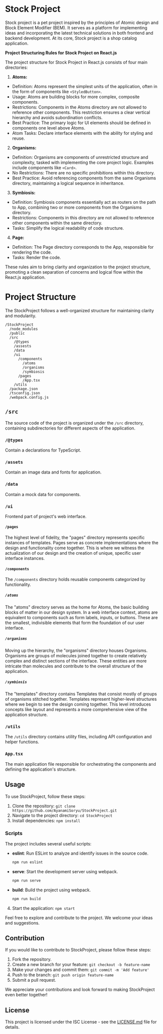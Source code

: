 # Stock Project

Stock project is a pet project inspired by the principles of Atomic design and Block Element Modifier (BEM). It serves as a platform for implementing ideas and incorporating the latest technical solutions in both frontend and backend development. At its core, Stock project is a shop catalog application.

**Project Structuring Rules for Stock Project on React.js**

The project structure for Stock Project in React.js consists of four main directories:

1. **Atoms:**
- Definition: Atoms represent the simplest units of the application, often in the form of components like `<StyledButton>`.
- Usage: Atoms are building blocks for more complex, composite components.
- Restrictions: Components in the Atoms directory are not allowed to reference other components. This restriction ensures a clear vertical hierarchy and avoids subordination conflicts.
- Best Practice: The primary logic for UI elements should be defined in components one level above Atoms.
- Atom Tasks: Declare interface elements with the ability for styling and reuse.

2. **Organisms:**
- Definition: Organisms are components of unrestricted structure and complexity, tasked with implementing the core project logic. Examples include components like `<Card>`.
- No Restrictions: There are no specific prohibitions within this directory.
- Best Practice: Avoid referencing components from the same Organisms directory, maintaining a logical sequence in inheritance.

3. **Symbiosis:**
- Definition: Symbiosis components essentially act as routers on the path to App, combining two or more components from the Organisms directory.
- Restrictions: Components in this directory are not allowed to reference other components within the same directory.
- Tasks: Simplify the logical readability of code structure.

4. **Page:**
- Definition: The Page directory corresponds to the App, responsible for rendering the code.
- Tasks: Render the code.

These rules aim to bring clarity and organization to the project structure, promoting a clean separation of concerns and logical flow within the React.js application.

# Project Structure

The StockProject follows a well-organized structure for maintaining clarity and modularity.

```
/StockProject
  /node_modules
  /public
  /src
    /@types
    /assests
    /data
    /ui
      /components
        /atoms
        /organisms
        /symbiosis
      /pages
        /App.tsx
    /utils
  /package.json
  /tsconfig.json
  /webpack.config.js
```

## `/src`

The source code of the project is organized under the `/src` directory, containing subdirectories for different aspects of the application.

### `/@types`

Contain a declarations for TypeScript.

### `/assets`

Contain an image data and fonts for application.

### `/data`

Contain a mock data for components.

### `/ui`

Frontend part of project's web interface.

#### `/pages`

The highest level of fidelity, the "pages" directory represents specific instances of templates. Pages serve as concrete implementations where the design and functionality come together. This is where we witness the actualization of our design and the creation of unique, specific user interface instances.

#### `/components`

The `/components` directory holds reusable components categorized by functionality.

##### `/atoms`

The "atoms" directory serves as the home for Atoms, the basic building blocks of matter in our design system. In a web interface context, atoms are equivalent to components such as form labels, inputs, or buttons. These are the smallest, indivisible elements that form the foundation of our user interface.

##### `/organisms`

Moving up the hierarchy, the "organisms" directory houses Organisms. Organisms are groups of molecules joined together to create relatively complex and distinct sections of the interface. These entities are more intricate than molecules and contribute to the overall structure of the application.

##### `/symbiosis`

The "templates" directory contains Templates that consist mostly of groups of organisms stitched together. Templates represent higher-level structures where we begin to see the design coming together. This level introduces concepts like layout and represents a more comprehensive view of the application structure.

### `/utils`

The `/utils` directory contains utility files, including API configuration and helper functions.

### `App.tsx`

The main application file responsible for orchestrating the components and defining the application's structure.


## Usage

To use StockProject, follow these steps:

1. Clone the repository: `git clone https://github.com/AyanamiSoryu/StockProject.git`
2. Navigate to the project directory: `cd StockProject`
3. Install dependencies: `npm install`

### Scripts

The project includes several useful scripts:

- **eslint**: Run ESLint to analyze and identify issues in the source code.
  ```bash
  npm run eslint
  ```

- **serve**: Start the development server using webpack.
  ```bash
  npm run serve
  ```

- **build**: Build the project using webpack.
  ```bash
  npm run build
  ```

4. Start the application: `npm start`

Feel free to explore and contribute to the project. We welcome your ideas and suggestions.

## Contribution

If you would like to contribute to StockProject, please follow these steps:

1. Fork the repository.
2. Create a new branch for your feature: `git checkout -b feature-name`
3. Make your changes and commit them: `git commit -m 'Add feature'`
4. Push to the branch: `git push origin feature-name`
5. Submit a pull request.

We appreciate your contributions and look forward to making StockProject even better together!

## License

This project is licensed under the ISC License - see the [LICENSE.md](LICENSE.md) file for details.
